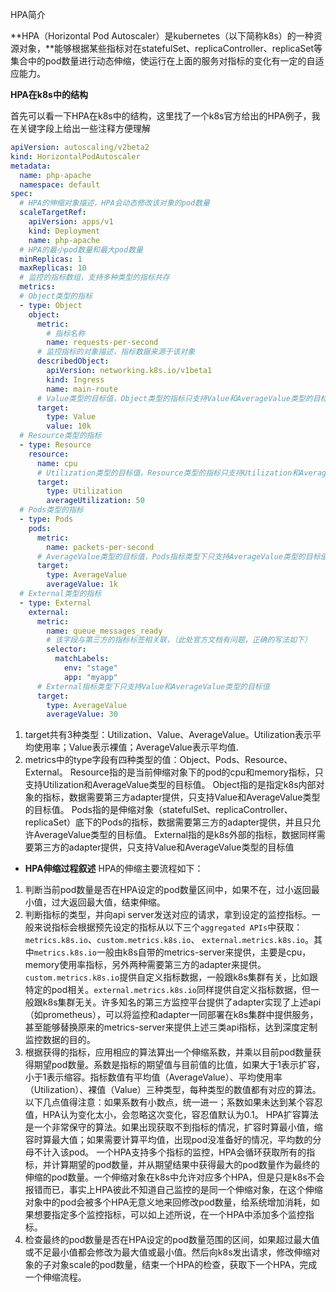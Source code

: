 HPA简介

**HPA（Horizontal Pod Autoscaler）是kubernetes（以下简称k8s）的一种资源对象，**能够根据某些指标对在statefulSet、replicaController、replicaSet等集合中的pod数量进行动态伸缩，使运行在上面的服务对指标的变化有一定的自适应能力。

**HPA在k8s中的结构**

首先可以看一下HPA在k8s中的结构，这里找了一个k8s官方给出的HPA例子，我在关键字段上给出一些注释方便理解

```yaml
apiVersion: autoscaling/v2beta2
kind: HorizontalPodAutoscaler
metadata:
  name: php-apache
  namespace: default
spec:
  # HPA的伸缩对象描述，HPA会动态修改该对象的pod数量
  scaleTargetRef:
    apiVersion: apps/v1
    kind: Deployment
    name: php-apache
  # HPA的最小pod数量和最大pod数量
  minReplicas: 1
  maxReplicas: 10
  # 监控的指标数组，支持多种类型的指标共存
  metrics:
  # Object类型的指标
  - type: Object
    object:
      metric:
        # 指标名称
        name: requests-per-second
      # 监控指标的对象描述，指标数据来源于该对象
      describedObject:
        apiVersion: networking.k8s.io/v1beta1
        kind: Ingress
        name: main-route
      # Value类型的目标值，Object类型的指标只支持Value和AverageValue类型的目标值
      target:
        type: Value
        value: 10k
  # Resource类型的指标
  - type: Resource
    resource:
      name: cpu
      # Utilization类型的目标值，Resource类型的指标只支持Utilization和AverageValue类型的目标值
      target:
        type: Utilization
        averageUtilization: 50
  # Pods类型的指标
  - type: Pods
    pods:
      metric:
        name: packets-per-second
      # AverageValue类型的目标值，Pods指标类型下只支持AverageValue类型的目标值
      target:
        type: AverageValue
        averageValue: 1k
  # External类型的指标
  - type: External
    external:
      metric:
        name: queue_messages_ready
        # 该字段与第三方的指标标签相关联，（此处官方文档有问题，正确的写法如下）
        selector:
          matchLabels:
            env: "stage"
            app: "myapp"
      # External指标类型下只支持Value和AverageValue类型的目标值
      target:
        type: AverageValue
        averageValue: 30

```

1. target共有3种类型：Utilization、Value、AverageValue。Utilization表示平均使用率；Value表示裸值；AverageValue表示平均值.
2. metrics中的type字段有四种类型的值：Object、Pods、Resource、External。
   Resource指的是当前伸缩对象下的pod的cpu和memory指标，只支持Utilization和AverageValue类型的目标值。
   Object指的是指定k8s内部对象的指标，数据需要第三方adapter提供，只支持Value和AverageValue类型的目标值。
   Pods指的是伸缩对象（statefulSet、replicaController、replicaSet）底下的Pods的指标，数据需要第三方的adapter提供，并且只允许AverageValue类型的目标值。
   External指的是k8s外部的指标，数据同样需要第三方的adapter提供，只支持Value和AverageValue类型的目标值



- **HPA伸缩过程叙述**
  HPA的伸缩主要流程如下：

1. 判断当前pod数量是否在HPA设定的pod数量区间中，如果不在，过小返回最小值，过大返回最大值，结束伸缩。
2. 判断指标的类型，并向api server发送对应的请求，拿到设定的监控指标。一般来说指标会根据预先设定的指标从以下三个`aggregated APIs`中获取：`metrics.k8s.io`、`custom.metrics.k8s.io`、 `external.metrics.k8s.io`。其中`metrics.k8s.io`一般由k8s自带的metrics-server来提供，主要是cpu，memory使用率指标，另外两种需要第三方的adapter来提供。`custom.metrics.k8s.io`提供自定义指标数据，一般跟k8s集群有关，比如跟特定的pod相关。`external.metrics.k8s.io`同样提供自定义指标数据，但一般跟k8s集群无关。许多知名的第三方监控平台提供了adapter实现了上述api（如prometheus），可以将监控和adapter一同部署在k8s集群中提供服务，甚至能够替换原来的metrics-server来提供上述三类api指标，达到深度定制监控数据的目的。
3. 根据获得的指标，应用相应的算法算出一个伸缩系数，并乘以目前pod数量获得期望pod数量。系数是指标的期望值与目前值的比值，如果大于1表示扩容，小于1表示缩容。指标数值有平均值（AverageValue）、平均使用率（Utilization）、裸值（Value）三种类型，每种类型的数值都有对应的算法。以下几点值得注意：如果系数有小数点，统一进一；系数如果未达到某个容忍值，HPA认为变化太小，会忽略这次变化，容忍值默认为0.1。
   HPA扩容算法是一个非常保守的算法。如果出现获取不到指标的情况，扩容时算最小值，缩容时算最大值；如果需要计算平均值，出现pod没准备好的情况，平均数的分母不计入该pod。
   一个HPA支持多个指标的监控，HPA会循环获取所有的指标，并计算期望的pod数量，并从期望结果中获得最大的pod数量作为最终的伸缩的pod数量。一个伸缩对象在k8s中允许对应多个HPA，但是只是k8s不会报错而已，事实上HPA彼此不知道自己监控的是同一个伸缩对象，在这个伸缩对象中的pod会被多个HPA无意义地来回修改pod数量，给系统增加消耗，如果想要指定多个监控指标，可以如上述所说，在一个HPA中添加多个监控指标。
4. 检查最终的pod数量是否在HPA设定的pod数量范围的区间，如果超过最大值或不足最小值都会修改为最大值或最小值。然后向k8s发出请求，修改伸缩对象的子对象scale的pod数量，结束一个HPA的检查，获取下一个HPA，完成一个伸缩流程。





